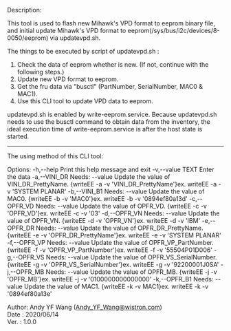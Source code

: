  Description:
 
 This tool is used to flash new Mihawk's VPD format to eeprom binary file,
 and initial update Mihawk's VPD format to eeprom(/sys/bus/i2c/devices/8-0050/eeprom) via updatevpd.sh.
 
 The things to be executed by script of updatevpd.sh :
 1. Check the data of eeprom whether is new. 
 (If not, continue with the following steps.)
 2. Update new VPD format to eeprom.
 3. Get the fru data via "busctl" (PartNumber, SerialNumber, MAC0 & MAC1).
 4. Use this CLI tool to update VPD data to eeprom.
 
 updatevpd.sh is enabled by write-eeprom.service.
 Because updatevpd.sh needs to use the busctl command to obtain data from the inventory, 
 the ideal execution time of write-eeprom.service is after the host state is started.
 
 ---------------------------------------------------------
 
 The using method of this CLI tool:
 
 Options:
  -h,--help                   Print this help message and exit
  -v,--value TEXT             Enter the data
  -a,--VINI_DR Needs: --value Update the value of VINI_DR_PrettyName. {writeEE -a -v 'VINI_DR_PrettyName'}ex. writeEE -a -v 'SYSTEM PLANAR'
  -b,--VINI_B1 Needs: --value Update the value of MAC0. {writeEE -b -v 'MAC0'}ex. writeEE -b -v '0894ef80a13d'
  -c,--OPFR_VD Needs: --value Update the value of OPFR_VD. {writeEE -c -v 'OPFR_VD'}ex. writeEE -c -v '03'
  -d,--OPFR_VN Needs: --value Update the value of OPFR_VN. {writeEE -d -v 'OPFR_VN'}ex. writeEE -d -v 'IBM'
  -e,--OPFR_DR Needs: --value Update the value of OPFR_DR_PrettyName. {writeEE -e -v 'OPFR_DR_PrettyName'}ex. writeEE -e -v 'SYSTEM PLANAR'
  -f,--OPFR_VP Needs: --value Update the value of OPFR_VP_PartNumber. {writeEE -f -v 'OPFR_VP_PartNumber'}ex. writeEE -f -v '55504P01D006'
  -g,--OPFR_VS Needs: --value Update the value of OPFR_VS_SerialNumber. {writeEE -g -v 'OPFR_VS_SerialNumber'}ex. writeEE -g -v '92200001J0SA'
  -j,--OPFR_MB Needs: --value Update the value of OPFR_MB. {writeEE -j -v 'OPFR_MB'}ex. writeEE -j -v '0100000000000000'
  -k,--OPFR_B1 Needs: --value Update the value of MAC1. {writeEE -k -v MAC1}ex. writeEE -k -v '0894ef80a13e'
 

              
 Author:   Andy YF Wang (Andy_YF_Wang@wistron.com)                                  
 Date  :   2020/06/14                                                               
 Ver.  :   1.0.0                                                                    

